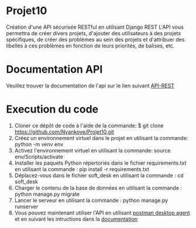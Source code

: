 # Projet10
Création d'une API sécurisée RESTful en utilisant Django REST
L'API vous permettra de créer divers projets, d'ajouter des utilisateurs à des projets spécifiques, de créer des problèmes au sein des projets et d'attribuer des libellés à ces problèmes en fonction de leurs priorités, de balises, etc.


# Documentation API
Veuillez trouver la documentation de l'api sur le lien suivant [API-REST](https://documenter.getpostman.com/view/14846551/TzRRC8Wm)
# Execution du code
 1. Cloner ce dépôt de code à l'aide de la commande: $ git clone https://github.com/Nyankoye/Projet10.git 
 2. Créez un environnement virtuel dans le projet en utilisant la commande: python -m venv env
 3. Activez l'environnement virtuel en utilisant la commande: source env/Scripts/activate
 4. Installer les paquets Python répertoriés dans le fichier requirements.txt en utilisant la commande : pip install -r requirements.txt
 5. Déplacez-vous  dans le fichier soft_desk en utilisant la commande : cd soft_desk
 6. Charger le contenu de la base de données en utilisant la commande : python manage.py migrate
 7. Lancer le serveur en utilisant la commande : python manage.py runserver
 8. Vous pouvez maintenant utiliser l'API en utilisant [postman desktop agent](https://www.postman.com/downloads/) et en suivant les intructions dans la [documentation](https://documenter.getpostman.com/view/14846551/TzRRC8Wm)